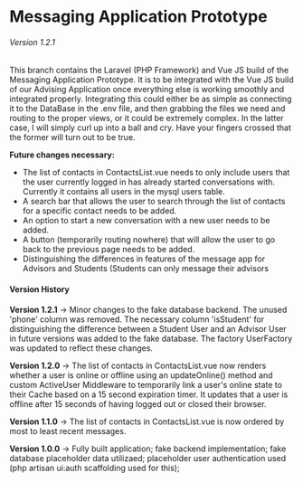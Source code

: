 <h1>Messaging Application Prototype</h1>

<h6>Version 1.2.1</h6>

<p>This branch contains the Laravel (PHP Framework) and Vue JS build of the Messaging Application Prototype. It is to be integrated with the Vue JS build of our Advising Application once everything else is working smoothly and integrated properly. Integrating this could either be as simple as connecting it to the DataBase in the .env file, and then grabbing the files we need and routing to the proper views, or it could be extremely complex. In the latter case, I will simply curl up into a ball and cry. Have your fingers crossed that the former will turn out to be true.</p>

<p><b>Future changes necessary:</b></p>
<ul>
<!--     <li>The list of contacts in ContactsList.vue needs to be ordered by most to least recent messages. Currently it is ordered by most to least unread messages.</li> -->
    <li>The list of contacts in ContactsList.vue needs to only include users that the user currently logged in has already started conversations with. Currently it contains all users in the mysql users table.</li>
    <li>A search bar that allows the user to search through the list of contacts for a specific contact needs to be added.</li>
    <li>An option to start a new conversation with a new user needs to be added.</li>
    <li>A button (temporarily routing nowhere) that will allow the user to go back to the previous page needs to be added.</li>
    <li>Distinguishing the differences in features of the message app for Advisors and Students (Students can only message their advisors</li>
</ul>

<h4>Version History</h4>
<p><b>Version 1.2.1</b> -> Minor changes to the fake database backend. The unused 'phone' column was removed. The necessary column 'isStudent' for distinguishing the difference between a Student User and an Advisor User in future versions was added to the fake database. The factory UserFactory was updated to reflect these changes.</p>
<p><b>Version 1.2.0</b> -> The list of contacts in ContactsList.vue now renders whether a user is online or offline using an updateOnline() method and custom ActiveUser Middleware to temporarily link a user's online state to their Cache based on a 15 second expiration timer. It updates that a user is offline after 15 seconds of having logged out or closed their browser.</p>
<p><b>Version 1.1.0</b> -> The list of contacts in ContactsList.vue is now ordered by most to least recent messages.</p>
<p><b>Version 1.0.0</b> -> Fully built application; fake backend implementation; fake database placeholder data utilizaed; placeholder user authentication used (php artisan ui:auth scaffolding used for this);</p>
